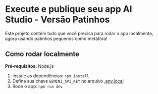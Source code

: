 
# Execute e publique seu app AI Studio - Versão Patinhos

Este projeto contém tudo que você precisa para rodar o app localmente, agora usando patinhos pequenos como metáfora!

## Como rodar localmente

**Pré-requisitos:** Node.js

1. Instale as dependências:
   `npm install`
2. Defina sua chave `GEMINI_API_KEY` no arquivo [.env.local](.env.local)
3. Rode o app:
   `npm run dev`
